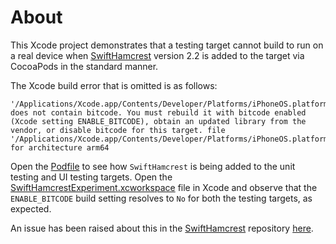 # About

This Xcode project demonstrates that a testing target cannot build to run on a real device when [SwiftHamcrest](https://github.com/nschum/SwiftHamcrest) version 2.2 is added to the target via CocoaPods in the standard manner.

The Xcode build error that is omitted is as follows:

```
'/Applications/Xcode.app/Contents/Developer/Platforms/iPhoneOS.platform/Developer/Library/Frameworks/XCTest.framework/XCTest' does not contain bitcode. You must rebuild it with bitcode enabled (Xcode setting ENABLE_BITCODE), obtain an updated library from the vendor, or disable bitcode for this target. file '/Applications/Xcode.app/Contents/Developer/Platforms/iPhoneOS.platform/Developer/Library/Frameworks/XCTest.framework/XCTest' for architecture arm64
```

Open the [Podfile](Podfile) to see how `SwiftHamcrest` is being added to the unit testing and UI testing targets. Open the [SwiftHamcrestExperiment.xcworkspace](SwiftHamcrestExperiment.xcworkspace) file in Xcode and observe that the `ENABLE_BITCODE` build setting resolves to `No` for both the testing targets, as expected.

An issue has been raised about this in the [SwiftHamcrest](https://github.com/nschum/SwiftHamcrest) repository [here](https://github.com/nschum/SwiftHamcrest/issues/46).
